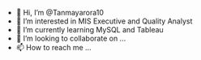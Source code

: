 - 👋 Hi, I’m @Tanmayarora10
- 👀 I’m interested in MIS Executive and Quality Analyst
- 🌱 I’m currently learning MySQL and Tableau
- 💞️ I’m looking to collaborate on ...
- 📫 How to reach me ...

<!---
Tanmayarora10/Tanmayarora10 is a ✨ special ✨ repository because its `README.md` (this file) appears on your GitHub profile.
You can click the Preview link to take a look at your changes.
--->
